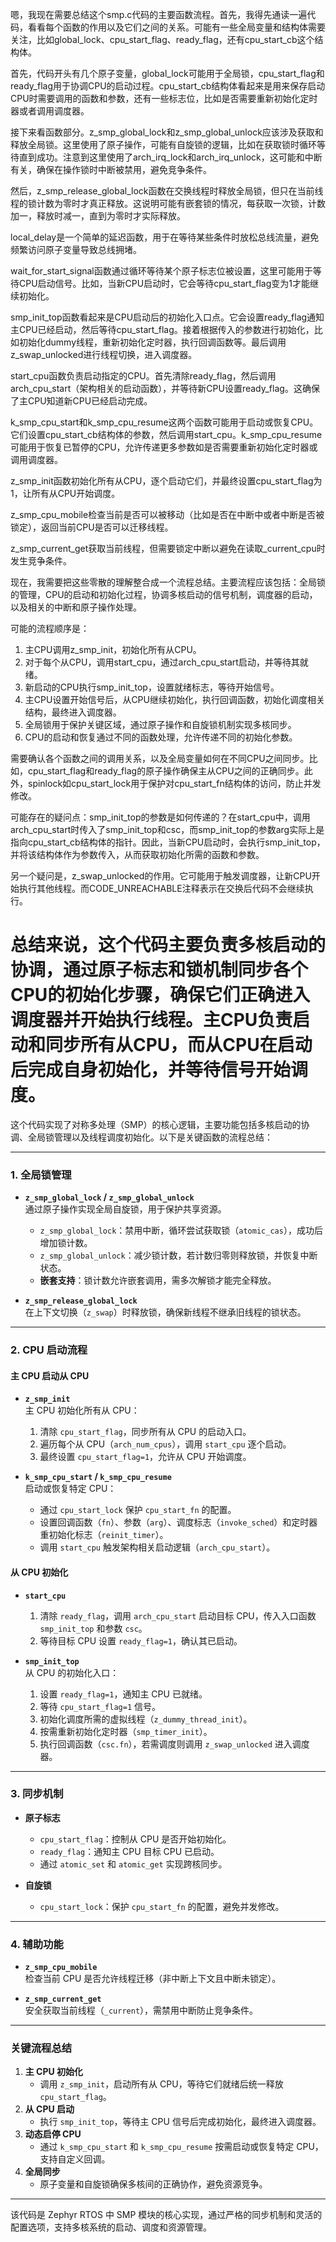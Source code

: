 嗯，我现在需要总结这个smp.c代码的主要函数流程。首先，我得先通读一遍代码，看看每个函数的作用以及它们之间的关系。可能有一些全局变量和结构体需要关注，比如global_lock、cpu_start_flag、ready_flag，还有cpu_start_cb这个结构体。

首先，代码开头有几个原子变量，global_lock可能用于全局锁，cpu_start_flag和ready_flag用于协调CPU的启动过程。cpu_start_cb结构体看起来是用来保存启动CPU时需要调用的函数和参数，还有一些标志位，比如是否需要重新初始化定时器或者调用调度器。

接下来看函数部分。z_smp_global_lock和z_smp_global_unlock应该涉及获取和释放全局锁。这里使用了原子操作，可能有自旋锁的逻辑，比如在获取锁时循环等待直到成功。注意到这里使用了arch_irq_lock和arch_irq_unlock，这可能和中断有关，确保在操作锁时中断被禁用，避免竞争条件。

然后，z_smp_release_global_lock函数在交换线程时释放全局锁，但只在当前线程的锁计数为零时才真正释放。这说明可能有嵌套锁的情况，每获取一次锁，计数加一，释放时减一，直到为零时才实际释放。

local_delay是一个简单的延迟函数，用于在等待某些条件时放松总线流量，避免频繁访问原子变量导致总线拥堵。

wait_for_start_signal函数通过循环等待某个原子标志位被设置，这里可能用于等待CPU启动信号。比如，当新CPU启动时，它会等待cpu_start_flag变为1才能继续初始化。

smp_init_top函数看起来是CPU启动后的初始化入口点。它会设置ready_flag通知主CPU已经启动，然后等待cpu_start_flag。接着根据传入的参数进行初始化，比如初始化dummy线程，重新初始化定时器，执行回调函数等。最后调用z_swap_unlocked进行线程切换，进入调度器。

start_cpu函数负责启动指定的CPU。首先清除ready_flag，然后调用arch_cpu_start（架构相关的启动函数），并等待新CPU设置ready_flag。这确保了主CPU知道新CPU已经启动完成。

k_smp_cpu_start和k_smp_cpu_resume这两个函数可能用于启动或恢复CPU。它们设置cpu_start_cb结构体的参数，然后调用start_cpu。k_smp_cpu_resume可能用于恢复已暂停的CPU，允许传递更多参数如是否需要重新初始化定时器或调用调度器。

z_smp_init函数初始化所有从CPU，逐个启动它们，并最终设置cpu_start_flag为1，让所有从CPU开始调度。

z_smp_cpu_mobile检查当前是否可以被移动（比如是否在中断中或者中断是否被锁定），返回当前CPU是否可以迁移线程。

z_smp_current_get获取当前线程，但需要锁定中断以避免在读取_current_cpu时发生竞争条件。

现在，我需要把这些零散的理解整合成一个流程总结。主要流程应该包括：全局锁的管理，CPU的启动和初始化过程，协调多核启动的信号机制，调度器的启动，以及相关的中断和原子操作处理。

可能的流程顺序是：

1. 主CPU调用z_smp_init，初始化所有从CPU。
2. 对于每个从CPU，调用start_cpu，通过arch_cpu_start启动，并等待其就绪。
3. 新启动的CPU执行smp_init_top，设置就绪标志，等待开始信号。
4. 主CPU设置开始信号后，从CPU继续初始化，执行回调函数，初始化调度相关结构，最终进入调度器。
5. 全局锁用于保护关键区域，通过原子操作和自旋锁机制实现多核同步。
6. CPU的启动和恢复通过不同的函数处理，允许传递不同的初始化参数。

需要确认各个函数之间的调用关系，以及全局变量如何在不同CPU之间同步。比如，cpu_start_flag和ready_flag的原子操作确保主从CPU之间的正确同步。此外，spinlock如cpu_start_lock用于保护对cpu_start_fn结构体的访问，防止并发修改。

可能存在的疑问点：smp_init_top的参数是如何传递的？在start_cpu中，调用arch_cpu_start时传入了smp_init_top和csc，而smp_init_top的参数arg实际上是指向cpu_start_cb结构体的指针。因此，当新CPU启动时，会执行smp_init_top，并将该结构体作为参数传入，从而获取初始化所需的函数和参数。

另一个疑问是，z_swap_unlocked的作用。它可能用于触发调度器，让新CPU开始执行其他线程。而CODE_UNREACHABLE注释表示在交换后代码不会继续执行。

总结来说，这个代码主要负责多核启动的协调，通过原子标志和锁机制同步各个CPU的初始化步骤，确保它们正确进入调度器并开始执行线程。主CPU负责启动和同步所有从CPU，而从CPU在启动后完成自身初始化，并等待信号开始调度。
================================================
这个代码实现了对称多处理（SMP）的核心逻辑，主要功能包括多核启动的协调、全局锁管理以及线程调度初始化。以下是关键函数的流程总结：

---

### **1. 全局锁管理**
- **`z_smp_global_lock` / `z_smp_global_unlock`**  
  通过原子操作实现全局自旋锁，用于保护共享资源。  
  - `z_smp_global_lock`：禁用中断，循环尝试获取锁（`atomic_cas`），成功后增加锁计数。  
  - `z_smp_global_unlock`：减少锁计数，若计数归零则释放锁，并恢复中断状态。  
  - **嵌套支持**：锁计数允许嵌套调用，需多次解锁才能完全释放。

- **`z_smp_release_global_lock`**  
  在上下文切换（`z_swap`）时释放锁，确保新线程不继承旧线程的锁状态。

---

### **2. CPU 启动流程**
#### **主 CPU 启动从 CPU**
- **`z_smp_init`**  
  主 CPU 初始化所有从 CPU：  
  1. 清除 `cpu_start_flag`，同步所有从 CPU 的启动入口。  
  2. 遍历每个从 CPU（`arch_num_cpus`），调用 `start_cpu` 逐个启动。  
  3. 最终设置 `cpu_start_flag=1`，允许从 CPU 开始调度。

- **`k_smp_cpu_start` / `k_smp_cpu_resume`**  
  启动或恢复特定 CPU：  
  - 通过 `cpu_start_lock` 保护 `cpu_start_fn` 的配置。  
  - 设置回调函数（`fn`）、参数（`arg`）、调度标志（`invoke_sched`）和定时器重初始化标志（`reinit_timer`）。  
  - 调用 `start_cpu` 触发架构相关启动逻辑（`arch_cpu_start`）。

#### **从 CPU 初始化**
- **`start_cpu`**  
  1. 清除 `ready_flag`，调用 `arch_cpu_start` 启动目标 CPU，传入入口函数 `smp_init_top` 和参数 `csc`。  
  2. 等待目标 CPU 设置 `ready_flag=1`，确认其已启动。

- **`smp_init_top`**  
  从 CPU 的初始化入口：  
  1. 设置 `ready_flag=1`，通知主 CPU 已就绪。  
  2. 等待 `cpu_start_flag=1` 信号。  
  3. 初始化调度所需的虚拟线程（`z_dummy_thread_init`）。  
  4. 按需重新初始化定时器（`smp_timer_init`）。  
  5. 执行回调函数（`csc.fn`），若需调度则调用 `z_swap_unlocked` 进入调度器。

---

### **3. 同步机制**
- **原子标志**  
  - `cpu_start_flag`：控制从 CPU 是否开始初始化。  
  - `ready_flag`：通知主 CPU 目标 CPU 已启动。  
  - 通过 `atomic_set` 和 `atomic_get` 实现跨核同步。

- **自旋锁**  
  - `cpu_start_lock`：保护 `cpu_start_fn` 的配置，避免并发修改。

---

### **4. 辅助功能**
- **`z_smp_cpu_mobile`**  
  检查当前 CPU 是否允许线程迁移（非中断上下文且中断未锁定）。

- **`z_smp_current_get`**  
  安全获取当前线程（`_current`），需禁用中断防止竞争条件。

---

### **关键流程总结**
1. **主 CPU 初始化**  
   - 调用 `z_smp_init`，启动所有从 CPU，等待它们就绪后统一释放 `cpu_start_flag`。  
2. **从 CPU 启动**  
   - 执行 `smp_init_top`，等待主 CPU 信号后完成初始化，最终进入调度器。  
3. **动态启停 CPU**  
   - 通过 `k_smp_cpu_start` 和 `k_smp_cpu_resume` 按需启动或恢复特定 CPU，支持自定义回调。  
4. **全局同步**  
   - 原子变量和自旋锁确保多核间的正确协作，避免资源竞争。

--- 

该代码是 Zephyr RTOS 中 SMP 模块的核心实现，通过严格的同步机制和灵活的配置选项，支持多核系统的启动、调度和资源管理。